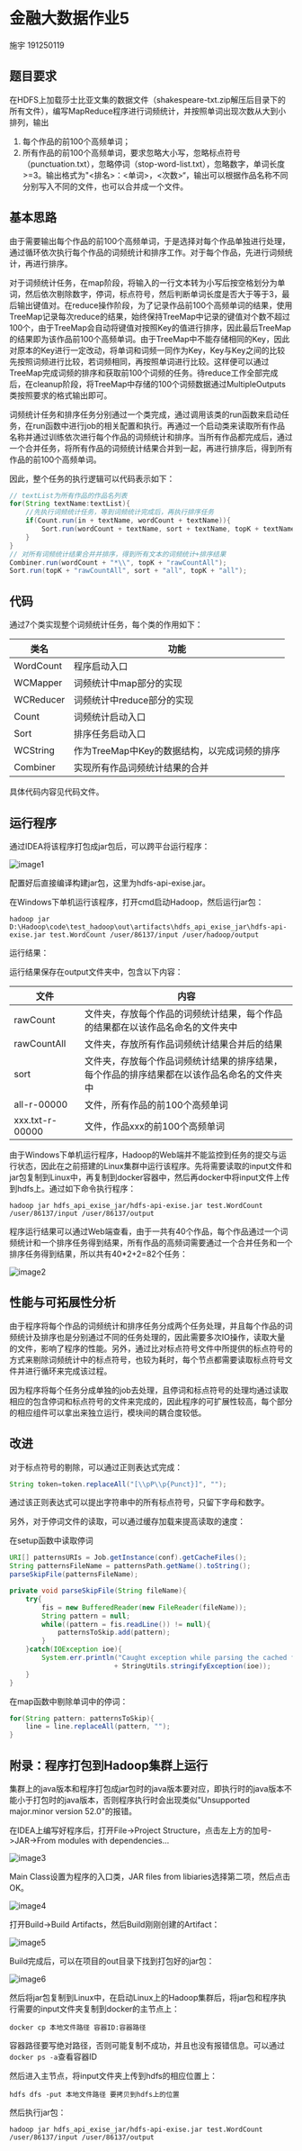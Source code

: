 # 金融大数据作业5

施宇 191250119

## 题目要求

在HDFS上加载莎士比亚文集的数据文件（shakespeare-txt.zip解压后目录下的所有文件），编写MapReduce程序进行词频统计，并按照单词出现次数从大到小排列，输出

1. 每个作品的前100个高频单词；
2. 所有作品的前100个高频单词，要求忽略大小写，忽略标点符号（punctuation.txt），忽略停词（stop-word-list.txt），忽略数字，单词长度>=3。输出格式为"<排名>：<单词>，<次数>“，输出可以根据作品名称不同分别写入不同的文件，也可以合并成一个文件。

## 基本思路

由于需要输出每个作品的前100个高频单词，于是选择对每个作品单独进行处理，通过循环依次执行每个作品的词频统计和排序工作。对于每个作品，先进行词频统计，再进行排序。

对于词频统计任务，在map阶段，将输入的一行文本转为小写后按空格划分为单词，然后依次剔除数字，停词，标点符号，然后判断单词长度是否大于等于3，最后输出键值对。在reduce操作阶段，为了记录作品前100个高频单词的结果，使用TreeMap记录每次reduce的结果，始终保持TreeMap中记录的键值对个数不超过100个，由于TreeMap会自动将键值对按照Key的值进行排序，因此最后TreeMap的结果即为该作品前100个高频单词。由于TreeMap中不能存储相同的Key，因此对原本的Key进行一定改动，将单词和词频一同作为Key，Key与Key之间的比较先按照词频进行比较，若词频相同，再按照单词进行比较。这样便可以通过TreeMap完成词频的排序和获取前100个词频的任务。待reduce工作全部完成后，在cleanup阶段，将TreeMap中存储的100个词频数据通过MultipleOutputs类按照要求的格式输出即可。

词频统计任务和排序任务分别通过一个类完成，通过调用该类的run函数来启动任务，在run函数中进行job的相关配置和执行。再通过一个启动类来读取所有作品名称并通过训练依次进行每个作品的词频统计和排序。当所有作品都完成后，通过一个合并任务，将所有作品的词频统计结果合并到一起，再进行排序后，得到所有作品的前100个高频单词。

因此，整个任务的执行逻辑可以代码表示如下：

```java
// textList为所有作品的作品名列表
for(String textName:textList){
    //先执行词频统计任务，等到词频统计完成后，再执行排序任务
    if(Count.run(in + textName, wordCount + textName)){
        Sort.run(wordCount + textName, sort + textName, topK + textName);
    }
}
// 对所有词频统计结果合并并排序，得到所有文本的词频统计+排序结果
Combiner.run(wordCount + "*\\", topK + "rawCountAll");
Sort.run(topK + "rawCountAll", sort + "all", topK + "all");
```

## 代码

通过7个类实现整个词频统计任务，每个类的作用如下：

| 类名      | 功能                                         |
| --------- | -------------------------------------------- |
| WordCount | 程序启动入口                                 |
| WCMapper  | 词频统计中map部分的实现                      |
| WCReducer | 词频统计中reduce部分的实现                   |
| Count     | 词频统计启动入口                             |
| Sort      | 排序任务启动入口                             |
| WCString  | 作为TreeMap中Key的数据结构，以完成词频的排序 |
| Combiner  | 实现所有作品词频统计结果的合并               |

具体代码内容见代码文件。

## 运行程序

通过IDEA将该程序打包成jar包后，可以跨平台运行程序：

![image1](https://github.com/shiyu-coder/Financial-big-data-assignment-5/blob/master/image/1.png)

配置好后直接编译构建jar包，这里为hdfs-api-exise.jar。

在Windows下单机运行该程序，打开cmd启动Hadoop，然后运行jar包：

```shell
hadoop jar D:\Hadoop\code\test_hadoop\out\artifacts\hdfs_api_exise_jar\hdfs-api-exise.jar test.WordCount /user/86137/input /user/hadoop/output
```

运行结果：

运行结果保存在output文件夹中，包含以下内容：

| 文件            | 内容                                                         |
| --------------- | ------------------------------------------------------------ |
| rawCount        | 文件夹，存放每个作品的词频统计结果，每个作品的结果都在以该作品名命名的文件夹中 |
| rawCountAll     | 文件夹，存放所有作品词频统计结果合并后的结果                 |
| sort            | 文件夹，存放每个作品词频统计结果的排序结果，每个作品的排序结果都在以该作品名命名的文件夹中 |
| all-r-00000     | 文件，所有作品的前100个高频单词                              |
| xxx.txt-r-00000 | 文件，作品xxx的前100个高频单词                               |

由于Windows下单机运行程序，Hadoop的Web端并不能监控到任务的提交与运行状态，因此在之前搭建的Linux集群中运行该程序。先将需要读取的input文件和jar包复制到Linux中，再复制到docker容器中，然后再docker中将input文件上传到hdfs上。通过如下命令执行程序：

```
hadoop jar hdfs_api_exise_jar/hdfs-api-exise.jar test.WordCount /user/86137/input /user/86137/output
```

程序运行结果可以通过Web端查看，由于一共有40个作品，每个作品通过一个词频统计和一个排序任务得到结果，所有作品的高频词需要通过一个合并任务和一个排序任务得到结果，所以共有40*2+2=82个任务：

![image2](https://github.com/shiyu-coder/Financial-big-data-assignment-5/blob/master/image/2.png)

## 性能与可拓展性分析

由于程序将每个作品的词频统计和排序任务分成两个任务处理，并且每个作品的词频统计及排序也是分别通过不同的任务处理的，因此需要多次IO操作，读取大量的文件，影响了程序的性能。另外，通过比对标点符号文件中所提供的标点符号的方式来剔除词频统计中的标点符号，也较为耗时，每个节点都需要读取标点符号文件并进行循环来完成该过程。

因为程序将每个任务分成单独的job去处理，且停词和标点符号的处理均通过读取相应的包含停词和标点符号的文件来完成的，因此程序的可扩展性较高，每个部分的相应组件可以拿出来独立运行，模块间的耦合度较低。

## 改进

对于标点符号的剔除，可以通过正则表达式完成：

```java
String token=token.replaceAll("[\\pP\\p{Punct}]", "");
```

通过该正则表达式可以提出字符串中的所有标点符号，只留下字母和数字。

另外，对于停词文件的读取，可以通过缓存加载来提高读取的速度：

在setup函数中读取停词

```java
URI[] patternsURIs = Job.getInstance(conf).getCacheFiles();
String patternsFileName = patternsPath.getName().toString();
parseSkipFile(patternsFileName);
```

```java
private void parseSkipFile(String fileName){
    try{
        fis = new BufferedReader(new FileReader(fileName));
        String pattern = null;
        while((pattern = fis.readLine()) != null){
            patternsToSkip.add(pattern);
        }
    }catch(IOException ioe){
        System.err.println("Caught exception while parsing the cached file '"
                          + StringUtils.stringifyException(ioe));
    }
}
```

在map函数中剔除单词中的停词：

```java
for(String pattern: patternsToSkip){
    line = line.replaceAll(pattern, "");
}
```

## 附录：程序打包到Hadoop集群上运行

集群上的java版本和程序打包成jar包时的java版本要对应，即执行时的java版本不能小于打包时的java版本，否则程序执行时会出现类似"Unsupported major.minor version 52.0"的报错。

在IDEA上编写好程序后，打开File->Project Structure，点击左上方的加号->JAR->From modules with dependencies...

![image3](https://github.com/shiyu-coder/Financial-big-data-assignment-5/blob/master/image/3.png)

Main Class设置为程序的入口类，JAR files from libiaries选择第二项，然后点击OK。

![image4](https://github.com/shiyu-coder/Financial-big-data-assignment-5/blob/master/image/4.png)

打开Build->Build Artifacts，然后Build刚刚创建的Artifact：

![image5](https://github.com/shiyu-coder/Financial-big-data-assignment-5/blob/master/image/5.png)

Build完成后，可以在项目的out目录下找到打包好的jar包：

![image6](https://github.com/shiyu-coder/Financial-big-data-assignment-5/blob/master/image/6.png)

然后将jar包复制到Linux中，在启动Linux上的Hadoop集群后，将jar包和程序执行需要的input文件夹复制到docker的主节点上：

```shell
docker cp 本地文件路径 容器ID:容器路径
```

容器路径要写绝对路径，否则可能复制不成功，并且也没有报错信息。可以通过`docker ps -a`查看容器ID

然后进入主节点，将input文件夹上传到hdfs的相应位置上：

```shell
hdfs dfs -put 本地文件路径 要拷贝到hdfs上的位置
```

然后执行jar包：

```shell
hadoop jar hdfs_api_exise_jar/hdfs-api-exise.jar test.WordCount /user/86137/input /user/86137/output
```

